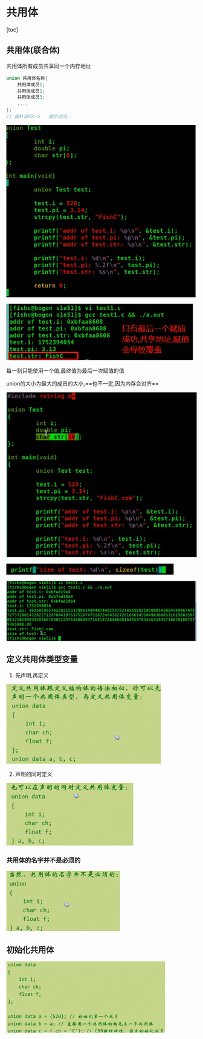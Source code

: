 # 共用体

[toc]

## 共用体(联合体)

共用体所有成员共享同一个内存地址

```c
union 共用体名称{
    共用体成员1;
    共用体成员2;
    共用体成员3;
    ....
};
// 指针访问:->   成员访问:.
```

![image-20210410092740799](imgs/image-20210410092740799.png)

![image-20210410092842043](imgs/image-20210410092842043.png)

每一刻只能使用一个值,最终值为最后一次赋值的值

union的大小为最大的成员的大小,==也不一定,因为内存会对齐==

![image-20210410093213767](imgs/image-20210410093213767.png)

![image-20210410093133379](imgs/image-20210410093133379.png)

![image-20210410093232787](imgs/image-20210410093232787.png)

## 定义共用体类型变量

1. 先声明,再定义

<img src="imgs/image-20210410093331366.png" alt="image-20210410093331366" style="zoom: 50%;" />

2. 声明的同时定义

<img src="imgs/image-20210410093353935.png" alt="image-20210410093353935" style="zoom:50%;" />

### 共用体的名字并不是必须的

<img src="imgs/image-20210410093430447.png" alt="image-20210410093430447" style="zoom:50%;" />

## 初始化共用体

<img src="imgs/image-20210410093454990.png" alt="image-20210410093454990" style="zoom:50%;" />